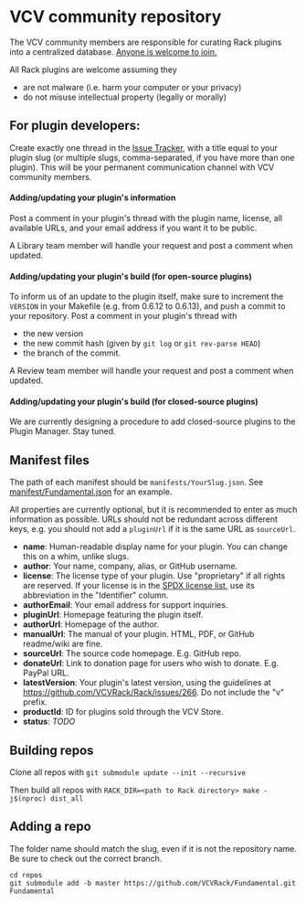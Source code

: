 # VCV community repository

The VCV community members are responsible for curating Rack plugins into a centralized database.
[Anyone is welcome to join.](https://github.com/VCVRack/community/issues/248)

All Rack plugins are welcome assuming they
- are not malware (i.e. harm your computer or your privacy)
- do not misuse intellectual property (legally or morally)


## For plugin developers:

Create exactly one thread in the [Issue Tracker](https://github.com/VCVRack/community/issues), with a title equal to your plugin slug (or multiple slugs, comma-separated, if you have more than one plugin).
This will be your permanent communication channel with VCV community members.


#### Adding/updating your plugin's information

Post a comment in your plugin's thread with the plugin name, license, all available URLs, and your email address if you want it to be public.

A Library team member will handle your request and post a comment when updated.


#### Adding/updating your plugin's build (for open-source plugins)

To inform us of an update to the plugin itself, make sure to increment the `VERSION` in your Makefile (e.g. from 0.6.12 to 0.6.13), and push a commit to your repository.
Post a comment in your plugin's thread with
- the new version
- the new commit hash (given by `git log` or `git rev-parse HEAD`)
- the branch of the commit.

A Review team member will handle your request and post a comment when updated.


#### Adding/updating your plugin's build (for closed-source plugins)

We are currently designing a procedure to add closed-source plugins to the Plugin Manager.
Stay tuned.


## Manifest files

The path of each manifest should be `manifests/YourSlug.json`.
See [manifest/Fundamental.json](manifests/Fundamental.json) for an example.

All properties are currently optional, but it is recommended to enter as much information as possible. URLs should not be redundant across different keys, e.g. you should not add a `pluginUrl` if it is the same URL as `sourceUrl`.

- **name**: Human-readable display name for your plugin. You can change this on a whim, unlike slugs.
- **author**: Your name, company, alias, or GitHub username.
- **license**: The license type of your plugin. Use "proprietary" if all rights are reserved. If your license is in the [SPDX license list](https://spdx.org/licenses/), use its abbreviation in the "Identifier" column.
- **authorEmail**: Your email address for support inquiries.
- **pluginUrl**: Homepage featuring the plugin itself.
- **authorUrl**: Homepage of the author.
- **manualUrl**: The manual of your plugin. HTML, PDF, or GitHub readme/wiki are fine.
- **sourceUrl**: The source code homepage. E.g. GitHub repo.
- **donateUrl**: Link to donation page for users who wish to donate. E.g. PayPal URL.
- **latestVersion**: Your plugin's latest version, using the guidelines at https://github.com/VCVRack/Rack/issues/266. Do not include the "v" prefix.
- **productId**: ID for plugins sold through the VCV Store.
- **status**: *TODO*


## Building repos

Clone all repos with `git submodule update --init --recursive`

Then build all repos with `RACK_DIR=<path to Rack directory> make -j$(nproc) dist_all`

## Adding a repo

The folder name should match the slug, even if it is not the repository name.
Be sure to check out the correct branch.

```
cd repos
git submodule add -b master https://github.com/VCVRack/Fundamental.git Fundamental
```
